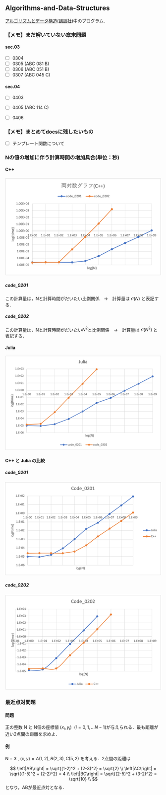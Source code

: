 ## Algorithms-and-Data-Structures
[アルゴリズムとデータ構造(講談社)](https://www.amazon.co.jp/%E5%95%8F%E9%A1%8C%E8%A7%A3%E6%B1%BA%E5%8A%9B%E3%82%92%E9%8D%9B%E3%81%88%E3%82%8B-%E3%82%A2%E3%83%AB%E3%82%B4%E3%83%AA%E3%82%BA%E3%83%A0%E3%81%A8%E3%83%87%E3%83%BC%E3%82%BF%E6%A7%8B%E9%80%A0-KS%E6%83%85%E5%A0%B1%E7%A7%91%E5%AD%A6%E5%B0%82%E9%96%80%E6%9B%B8-%E5%A4%A7%E6%A7%BB-%E5%85%BC%E8%B3%87/dp/4065128447/ref=pd_lpo_2?pd_rd_i=4065128447&psc=1)中のプログラム．


### 【メモ】まだ解いていない章末問題
#### sec.03
- [ ] 0304
- [ ] 0305 (ABC 081 B)
- [ ] 0306 (ABC 051 B)
- [ ] 0307 (ABC 045 C)

#### sec.04
- [ ] 0403
- [ ] 0405 (ABC 114 C)
- [ ] 0406


### 【メモ】まとめてdocsに残したいもの
- [ ] テンプレート関数について

### Nの値の増加に伴う計算時間の増加具合(単位：秒)
#### C++

![C++](images/cpp_compare.png)


##### code_0201
この計算量は，Nと計算時間がだいたい比例関係　→　計算量は $\mathcal{O}(N)$ と表記する．

##### code_0202
この計算量は，Nと計算時間がだいたい$N^2$と比例関係　→　計算量は $\mathcal{O}(N^2)$ と表記する．



#### Julia

![julia](images/julia_compare.png)

#### C++ と Julia の比較

##### code_0201

![0201](images/code0201_julia-cpp.png)

##### code_0202
![0202](images/code0202_julia-cpp.png)



### 最近点対問題

#### 問題
正の整数 N と N個の座標値 $(x_i,y_i)~~(i = 0,1,\dots N-1)$が与えられる．最も距離が近い2点間の距離を求めよ．

#### 例
N = 3 , $(x,y) = A(1,2) , B(2,3) , C(5,2)$ を考える．2点間の距離は

$$
\left|AB\right| = \sqrt{(1-2)^2 + (2-3)^2} = \sqrt{2} \\
\left|AC\right| = \sqrt{(1-5)^2 + (2-2)^2} = 4 \\
\left|BC\right| = \sqrt{(2-5)^2 + (3-2)^2} = \sqrt{10} \\
$$
となり，ABが最近点対となる．





